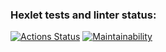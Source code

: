 ### Hexlet tests and linter status:
[![Actions Status](https://github.com/farguz/python-project-49/actions/workflows/hexlet-check.yml/badge.svg)](https://github.com/farguz/python-project-49/actions)
[![Maintainability](https://api.codeclimate.com/v1/badges/1bbefbf9295d68ecf321/maintainability)](https://codeclimate.com/github/farguz/python-project-49/maintainability)